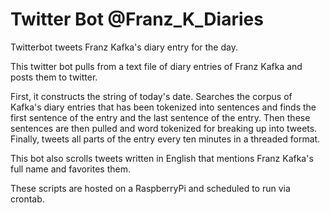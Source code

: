 # Twitter Bot @Franz_K_Diaries
Twitterbot tweets Franz Kafka's diary entry for the day.

This twitter bot pulls from a text file of diary entries of Franz Kafka and posts them to twitter.

First, it constructs the string of today's date.
Searches the corpus of Kafka's diary entries that has been tokenized into sentences 
and finds the first sentence of the entry and the last sentence of the entry. Then these 
sentences are then pulled and word tokenized for breaking up into tweets. Finally, tweets all parts
of the entry every ten minutes in a threaded format.

This bot also scrolls tweets written in English that mentions Franz Kafka's full name and favorites them.

These scripts are hosted on a RaspberryPi and scheduled to run via crontab.
